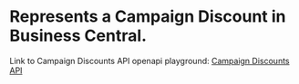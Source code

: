 # Represents a Campaign Discount in Business Central.

Link to Campaign Discounts API openapi playground:
[Campaign Discounts API](/api/sandbox.html?spec=campaign_discount.json)

